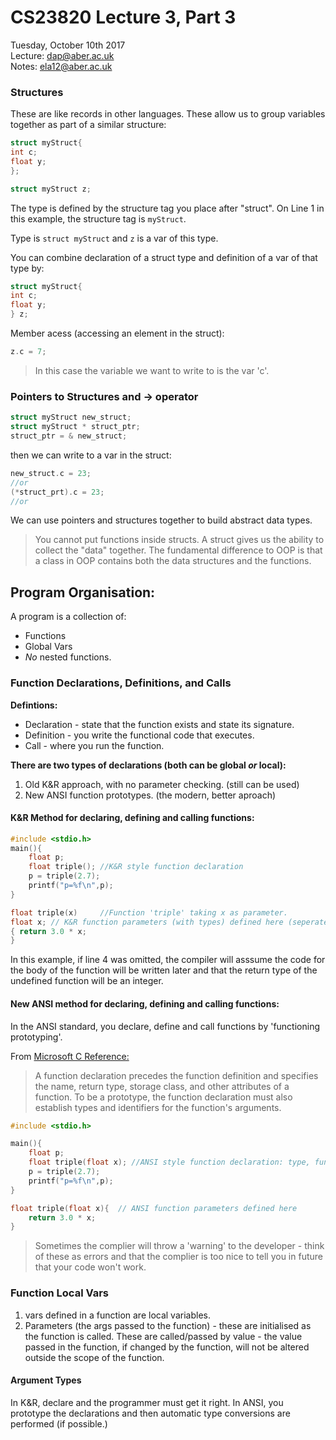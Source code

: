 # CS23820 Lecture 3, Part 3  
Tuesday, October 10th 2017  
Lecture: dap@aber.ac.uk    
Notes: ela12@aber.ac.uk

### Structures 
These are like records in other languages. These allow us to group variables together as part of a similar structure: 

```c
struct myStruct{
int c;
float y;
};

struct myStruct z;
```

The type is defined by the structure tag you place after "struct". On Line 1 in this example, the structure tag is `myStruct`. 

Type is `struct myStruct` and `z` is a var of this type. 

You can combine declaration of a struct type and definition of a var of that type by: 

```c
struct myStruct{
int c;
float y;
} z;
```
Member acess (accessing an element in the struct):  

 ```c
 z.c = 7;
 ```
 > In this case the variable we want to write to is the var 'c'.
 
### Pointers to Structures and -> operator 

```c
struct myStruct new_struct;
struct myStruct * struct_ptr;
struct_ptr = & new_struct;
```

then we can write to a var in the struct: 

```c
new_struct.c = 23;
//or 
(*struct_prt).c = 23;
//or 

```

We can use pointers and structures together to build abstract data types. 
> You cannot put functions inside structs. A struct gives us the ability to collect the "data" together. The fundamental difference to OOP is that a class in OOP contains both the data structures and the functions.  

## Program Organisation:
A program is a collection of:   

+ Functions
+ Global Vars
+ _No_ nested functions. 

### Function Declarations, Definitions, and Calls 

  __Defintions:__ 
  
  + Declaration - state that the function exists and state its signature.
  + Definition - you write the functional code that executes. 
  + Call - where you run the function. 


__There are two types of declarations (both can be global _or_ local):__ 

1. Old K&R approach, with no parameter checking. (still can be used)
1. New ANSI function prototypes. (the modern, better aproach)

#### K&R Method for declaring, defining and calling functions: 

```c
#include <stdio.h>
main(){
	float p;
	float triple(); //K&R style function declaration 
	p = triple(2.7);
	printf("p=%f\n",p);
}

float triple(x)		//Function 'triple' taking x as parameter.
float x; // K&R function parameters (with types) defined here (seperate second line)
{ return 3.0 * x;
}
```
In this example, if line 4 was omitted, the compiler will asssume the code for the body of the function will be written later and that the return type of the undefined function will be an integer. 

#### New ANSI method for declaring, defining and calling functions: 

In the ANSI standard, you declare, define and call functions by 'functioning prototyping'. 

From [Microsoft C Reference:](https://docs.microsoft.com/en-gb/cpp/c-language/function-prototypes)

> A function declaration precedes the function definition and specifies the name, return type, storage class, and other attributes of a function. To be a prototype, the function declaration must also establish types and identifiers for the function's arguments.

```c
#include <stdio.h>

main(){
	float p;
	float triple(float x); //ANSI style function declaration: type, funcName, parameters with types and identifiers.
	p = triple(2.7);
	printf("p=%f\n",p);
}

float triple(float x){  // ANSI function parameters defined here
	return 3.0 * x;
}
```

>Sometimes the complier will throw a 'warning' to the developer - think of these as errors and that the complier is too nice to tell you in future that your code won't work.
  
### Function Local Vars 

1. vars defined in a function are local variables.
2. Parameters (the args passed to the function) - these are initialised as the function is called. These are called/passed by value - the value passed in the function, if changed by the function, will not be altered outside the scope of the function. 

#### Argument Types 

In K&R, declare and the programmer must get it right.
In ANSI, you prototype the declarations and then automatic type conversions are performed (if possible.) 
